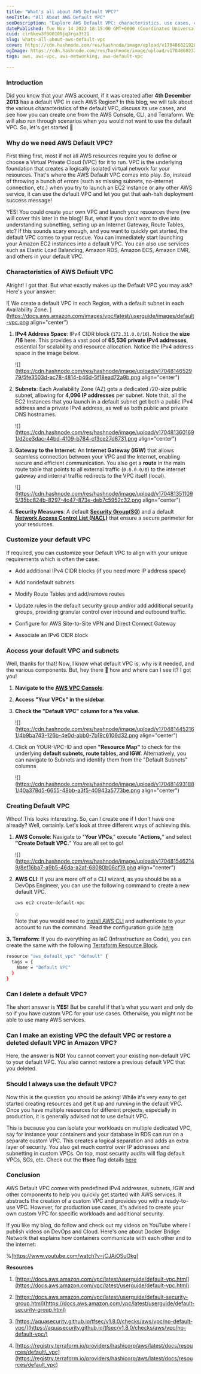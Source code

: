```yaml
---
title: "What's all about AWS Default VPC?"
seoTitle: "All About AWS Default VPC"
seoDescription: "Explore AWS Default VPC: characteristics, use cases, customization, creation via Console, CLI, Terraform; learn when to avoid them"
datePublished: Tue Nov 14 2023 18:15:00 GMT+0000 (Coordinated Universal Time)
cuid: clr6kew3f000109jq3rga3t21
slug: whats-all-about-aws-default-vpc
cover: https://cdn.hashnode.com/res/hashnode/image/upload/v1704860219280/5a3448f5-8437-42fb-adab-bc442ffa4e9f.png
ogImage: https://cdn.hashnode.com/res/hashnode/image/upload/v1704860232179/89eb036e-ef82-42c6-bdda-0d4151c950f5.png
tags: aws, aws-vpc, aws-networking, aws-default-vpc

---
```


### **Introduction**

Did you know that your AWS account, if it was created after **4th December 2013** has a default VPC in each AWS Region? In this blog, we will talk about the various characteristics of the default VPC, discuss its use cases, and see how you can create one from the AWS Console, CLI, and Terraform. We will also run through scenarios when you would not want to use the default VPC. So, let's get started 🚀

### **Why do we need AWS Default VPC?**

First thing first, most if not all AWS resources require you to define or choose a Virtual Private Cloud (VPC) for it to run. VPC is the underlying foundation that creates a logically isolated virtual network for your resources. That's where the AWS Default VPC comes into play. So, instead of throwing a bunch of errors (such as missing subnets, no-internet connection, etc.) when you try to launch an EC2 instance or any other AWS service, it can use the default VPC and let you get that aah-hah deployment success message!

YES! You could create your own VPC and launch your resources there (we will cover this later in the blog)! But, what if you don't want to dive into understanding subnetting, setting up an Internet Gateway, Route Tables, etc? If this sounds scary enough, and you want to quickly get started, the default VPC comes to your rescue. You can immediately start launching your Amazon EC2 instances into a default VPC. You can also use services such as Elastic Load Balancing, Amazon RDS, Amazon ECS, Amazon EMR, and others in your default VPC.

### **Characteristics of AWS Default VPC**

Alright! I got that. But what exactly makes up the Default VPC you may ask? Here's your answer:

![				We create a default VPC in each Region, with a default subnet in each Availability Zone.			](https://docs.aws.amazon.com/images/vpc/latest/userguide/images/default-vpc.png align="center")

1. **IPv4 Address Space**: IPv4 CIDR block (`172.31.0.0/16`). Notice the **size /16** here. This provides a vast pool of **65,536 private IPv4 addresses**, essential for scalability and resource allocation. Notice the IPv4 address space in the image below.
    
    ![](https://cdn.hashnode.com/res/hashnode/image/upload/v1704814652979/5fe3503d-ac78-4814-b46d-5f18ead72a9b.png align="center")
    
2. **Subnets**: Each Availability Zone (AZ) gets a dedicated /20-size public subnet, allowing for **4,096 IP addresses** per subnet. Note that, all the EC2 Instances that you launch in a default subnet get both a public IPv4 address and a private IPv4 address, as well as both public and private DNS hostnames.
    
    ![](https://cdn.hashnode.com/res/hashnode/image/upload/v1704813601691/d2ce3dac-44bd-4f09-b784-cf3ce27d8731.png align="center")
    
3. **Gateway to the Internet**: An **Internet Gateway (IGW)** that allows seamless connection between your VPC and the Internet, enabling secure and efficient communication. You also get a **route** in the main route table that points to all external traffic (`0.0.0.0/0`) to the internet gateway and internal traffic redirects to the VPC itself (local).
    
    ![](https://cdn.hashnode.com/res/hashnode/image/upload/v1704813511095/35bc824b-8297-4c47-873e-deb7c5952c32.png align="center")
    
4. **Security Measures**: A default [**Security Group(SG)**](https://docs.aws.amazon.com/vpc/latest/userguide/default-security-group.html) and a default [**Network Access Control List (NACL)**](https://docs.aws.amazon.com/vpc/latest/userguide/vpc-network-acls.html#default-network-acl) that ensure a secure perimeter for your resources.
    

### **Customize your default VPC**

If required, you can customize your Default VPC to align with your unique requirements which is often the case:

* Add additional IPv4 CIDR blocks (if you need more IP address space)
    
* Add nondefault subnets
    
* Modify Route Tables and add/remove routes
    
* Update rules in the default security group and/or add additional security groups, providing granular control over inbound and outbound traffic.
    
* Configure for AWS Site-to-Site VPN and Direct Connect Gateway
    
* Associate an IPv6 CIDR block
    

### **Access your default VPC and subnets**

Well, thanks for that! Now, I know what default VPC is, why is it needed, and the various components. But, hey there 👋 how and where can I see it? I got you!

1. **Navigate to the** [**AWS VPC Console**](https://console.aws.amazon.com/vpc/).
    
2. **Access "Your VPCs" in the sidebar**.
    
3. **Check the "Default VPC" column for a Yes value**.
    
    ![](https://cdn.hashnode.com/res/hashnode/image/upload/v1704814452161/4b9ba743-126b-4e0d-abb0-7b19c6106d32.png align="center")
    
4. Click on YOUR-VPC-ID and open **"Resource Map"** to check for the underlying **default subnets, route tables, and IGW.** Alternatively, you can navigate to Subnets and identify them from the "Default Subnets" columns
    
    ![](https://cdn.hashnode.com/res/hashnode/image/upload/v1704814931881/40a378d5-6655-48bb-a3f5-40943a5773be.png align="center")
    

### **Creating Default VPC**

Whoo! This looks interesting. So, can I create one if I don't have one already? Well, certainly. Let's look at three different ways of achieving this.

1. **AWS Console**: Navigate to "**Your VPCs**," execute "**Actions,**" and select **"Create Default VPC.**" You are all set to go!
    
    ![](https://cdn.hashnode.com/res/hashnode/image/upload/v1704815462149/8ef16ba7-a9b5-46da-a2af-68080b06cf19.png align="center")
    
2. **AWS CLI**: If you are more off of a CLI wizard, as you should be as a DevOps Engineer, you can use the following command to create a new default VPC.
    
    ```bash
    aws ec2 create-default-vpc
    ```
    
    <div data-node-type="callout">
    <div data-node-type="callout-emoji">💡</div>
    <div data-node-type="callout-text">Note that you would need to <a target="_blank" rel="noopener noreferrer nofollow" href="https://docs.aws.amazon.com/cli/latest/userguide/getting-started-install.html" style="pointer-events: none">install AWS CLI</a> and authenticate to your account to run the command. Read the configuration guide <a target="_blank" rel="noopener noreferrer nofollow" href="https://docs.aws.amazon.com/cli/latest/userguide/cli-chap-configure.html" style="pointer-events: none">here</a></div>
    </div>
    

**3\. Terraform:** If you do everything as IaC (Infrastructure as Code), you can create the same with the following [Terraform Resource Block](https://registry.terraform.io/providers/hashicorp/aws/latest/docs/resources/default_vpc).

```bash
resource "aws_default_vpc" "default" {
  tags = {
    Name = "Default VPC"
  }
}
```

### **Can I delete a default VPC?**

The short answer is **YES!** But be careful if that's what you want and only do so if you have custom VPC for your use cases. Otherwise, you might not be able to use many AWS services.

### **Can I make an existing VPC the default VPC or restore a deleted default VPC in Amazon VPC?**

Here, the answer is **NO!** You cannot convert your existing non-default VPC to your default VPC. You also cannot restore a previous default VPC that you deleted.

### Should I always use the default VPC?

Now this is the question you should be asking! While it's very easy to get started creating resources and get it up and running in the default VPC. Once you have multiple resources for different projects, especially in production, it is generally advised not to use default VPC.

This is because you can isolate your workloads on multiple dedicated VPC, say for instance your containers and your database in RDS can run on a separate custom VPC. This creates a logical separation and adds an extra layer of security. You also get much control over IP addresses and subnetting in custom VPCs. On top, most security audits will flag default VPCs, SGs, etc. Check out the **tfsec** flag details [here](https://aquasecurity.github.io/tfsec/v1.8.0/checks/aws/vpc/no-default-vpc/)

### **Conclusion**

AWS Default VPC comes with predefined IPv4 addresses, subnets, IGW and other components to help you quickly get started with AWS services. It abstracts the creation of a custom VPC and provides you with a ready-to-use VPC. However, for production use cases, it's advised to create your own custom VPC for specific workloads and additional security.

If you like my blog, do follow and check out my videos on YouTube where I publish videos on DevOps and Cloud. Here's one about Docker Bridge Network that explains how containers communicate with each other and to the internet:

%[https://www.youtube.com/watch?v=jCJAiOSuOkg] 

**Resources**

1. [https://docs.aws.amazon.com/vpc/latest/userguide/default-vpc.html](https://docs.aws.amazon.com/vpc/latest/userguide/default-vpc.html)
    
2. [https://docs.aws.amazon.com/vpc/latest/userguide/default-security-group.html](https://docs.aws.amazon.com/vpc/latest/userguide/default-security-group.html)
    
3. [https://aquasecurity.github.io/tfsec/v1.8.0/checks/aws/vpc/no-default-vpc/](https://aquasecurity.github.io/tfsec/v1.8.0/checks/aws/vpc/no-default-vpc/)
    
4. [https://registry.terraform.io/providers/hashicorp/aws/latest/docs/resources/default\_vpc](https://registry.terraform.io/providers/hashicorp/aws/latest/docs/resources/default_vpc)